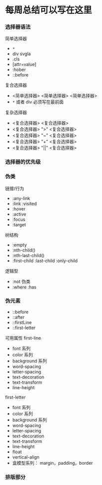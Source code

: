 # 每周总结可以写在这里

### 选择器语法

简单选择器

- `*`
- div svgla
- .cls
- [attr=value]
- :hober
- ::before

复合选择器

- <简单选择器> <简单选择器> <简单选择器>
- `*` 或者 div 必须写在最前面

复杂选择器

- <复合选择器> <sp> <复合选择器>
- <复合选择器> ">" <复合选择器>
- <复合选择器> "~" <复合选择器>
- <复合选择器> "+" <复合选择器>
- <复合选择器> "||" <复合选择器>

### 选择器的优先级

### 伪类

链接/行为

- :any-link
- :link :visited
- :hover
- :active
- :focus
- :target

树结构

- :empty
- :nth-child()
- :nth-last-child()
- :first-child :last-child :only-child

逻辑型

- :not 伪类
- :where :has

### 伪元素

- ::before
- ::after
- ::firstLine
- ::first-letter

可用属性
first-line

- font 系列
- color 系列
- background 系列
- word-spacing
- letter-spacing
- text-decoration
- text-transform
- line-height

first-letter

- font 系列
- color 系列
- background 系列
- word-spacing
- letter-spacing
- text-decoration
- text-transform
- line-height
- float
- vertical-align
- 盒模型系列： margin，padding，border

### 排版部分
